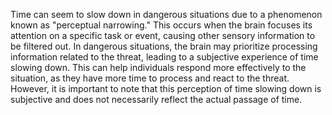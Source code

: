 Time can seem to slow down in dangerous situations due to a phenomenon known as "perceptual narrowing." This occurs when the brain focuses its attention on a specific task or event, causing other sensory information to be filtered out. In dangerous situations, the brain may prioritize processing information related to the threat, leading to a subjective experience of time slowing down. This can help individuals respond more effectively to the situation, as they have more time to process and react to the threat. However, it is important to note that this perception of time slowing down is subjective and does not necessarily reflect the actual passage of time.
